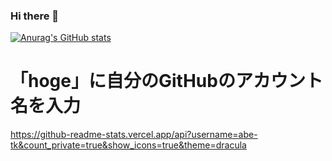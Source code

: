 ### Hi there 👋

[![Anurag's GitHub stats](https://github-readme-stats.vercel.app/api?username=abe-tk)](https://github.com/anuraghazra/github-readme-stats)

# 「hoge」に自分のGitHubのアカウント名を入力
https://github-readme-stats.vercel.app/api?username=abe-tk&count_private=true&show_icons=true&theme=dracula

<!--
**abe-tk/abe-tk** is a ✨ _special_ ✨ repository because its `README.md` (this file) appears on your GitHub profile.

Here are some ideas to get you started:

- 🔭 I’m currently working on ...
- 🌱 I’m currently learning ...
- 👯 I’m looking to collaborate on ...
- 🤔 I’m looking for help with ...
- 💬 Ask me about ...
- 📫 How to reach me: ...
- 😄 Pronouns: ...
- ⚡ Fun fact: ...
-->
